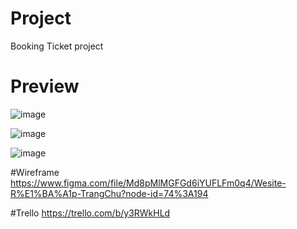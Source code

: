 # Project
Booking Ticket project
# Preview
![image](https://user-images.githubusercontent.com/79786230/137734155-2ac9cb12-0305-4d4d-8b29-6497e374a132.png)

![image](https://user-images.githubusercontent.com/79786230/137734270-c8d0a5ee-9fd7-427d-a583-82aa5d084bdd.png)

![image](https://user-images.githubusercontent.com/79786230/137734441-c2ddab47-808e-48f1-88f4-4252739029a7.png)

#Wireframe
https://www.figma.com/file/Md8pMlMGFGd6iYUFLFm0q4/Wesite-R%E1%BA%A1p-TrangChu?node-id=74%3A194

#Trello
https://trello.com/b/y3RWkHLd
